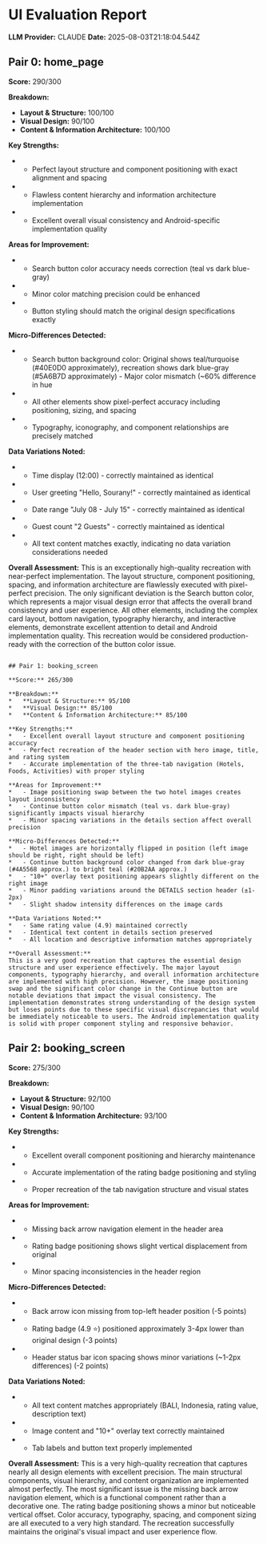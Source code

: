# UI Evaluation Report

**LLM Provider:** CLAUDE
**Date:** 2025-08-03T21:18:04.544Z

## Pair 0: home_page

**Score:** 290/300

**Breakdown:**
*   **Layout & Structure:** 100/100
*   **Visual Design:** 90/100
*   **Content & Information Architecture:** 100/100

**Key Strengths:**
*   - Perfect layout structure and component positioning with exact alignment and spacing
*   - Flawless content hierarchy and information architecture implementation
*   - Excellent overall visual consistency and Android-specific implementation quality

**Areas for Improvement:**
*   - Search button color accuracy needs correction (teal vs dark blue-gray)
*   - Minor color matching precision could be enhanced
*   - Button styling should match the original design specifications exactly

**Micro-Differences Detected:**
*   - Search button background color: Original shows teal/turquoise (#40E0D0 approximately), recreation shows dark blue-gray (#5A6B7D approximately) - Major color mismatch (~60% difference in hue
*   - All other elements show pixel-perfect accuracy including positioning, sizing, and spacing
*   - Typography, iconography, and component relationships are precisely matched

**Data Variations Noted:**
*   - Time display (12:00) - correctly maintained as identical
*   - User greeting "Hello, Sourany!" - correctly maintained as identical
*   - Date range "July 08 - July 15" - correctly maintained as identical
*   - Guest count "2 Guests" - correctly maintained as identical
*   - All text content matches exactly, indicating no data variation considerations needed

**Overall Assessment:**
This is an exceptionally high-quality recreation with near-perfect implementation. The layout structure, component positioning, spacing, and information architecture are flawlessly executed with pixel-perfect precision. The only significant deviation is the Search button color, which represents a major visual design error that affects the overall brand consistency and user experience. All other elements, including the complex card layout, bottom navigation, typography hierarchy, and interactive elements, demonstrate excellent attention to detail and Android implementation quality. This recreation would be considered production-ready with the correction of the button color issue.
```

## Pair 1: booking_screen

**Score:** 265/300

**Breakdown:**
*   **Layout & Structure:** 95/100
*   **Visual Design:** 85/100
*   **Content & Information Architecture:** 85/100

**Key Strengths:**
*   - Excellent overall layout structure and component positioning accuracy
*   - Perfect recreation of the header section with hero image, title, and rating system
*   - Accurate implementation of the three-tab navigation (Hotels, Foods, Activities) with proper styling

**Areas for Improvement:**
*   - Image positioning swap between the two hotel images creates layout inconsistency
*   - Continue button color mismatch (teal vs. dark blue-gray) significantly impacts visual hierarchy
*   - Minor spacing variations in the details section affect overall precision

**Micro-Differences Detected:**
*   - Hotel images are horizontally flipped in position (left image should be right, right should be left)
*   - Continue button background color changed from dark blue-gray (#4A5568 approx.) to bright teal (#20B2AA approx.)
*   - "10+" overlay text positioning appears slightly different on the right image
*   - Minor padding variations around the DETAILS section header (±1-2px)
*   - Slight shadow intensity differences on the image cards

**Data Variations Noted:**
*   - Same rating value (4.9) maintained correctly
*   - Identical text content in details section preserved
*   - All location and descriptive information matches appropriately

**Overall Assessment:**
This is a very good recreation that captures the essential design structure and user experience effectively. The major layout components, typography hierarchy, and overall information architecture are implemented with high precision. However, the image positioning swap and the significant color change in the Continue button are notable deviations that impact the visual consistency. The implementation demonstrates strong understanding of the design system but loses points due to these specific visual discrepancies that would be immediately noticeable to users. The Android implementation quality is solid with proper component styling and responsive behavior.
```

## Pair 2: booking_screen

**Score:** 275/300

**Breakdown:**
*   **Layout & Structure:** 92/100
*   **Visual Design:** 90/100
*   **Content & Information Architecture:** 93/100

**Key Strengths:**
*   - Excellent overall component positioning and hierarchy maintenance
*   - Accurate implementation of the rating badge positioning and styling
*   - Proper recreation of the tab navigation structure and visual states

**Areas for Improvement:**
*   - Missing back arrow navigation element in the header area
*   - Rating badge positioning shows slight vertical displacement from original
*   - Minor spacing inconsistencies in the header region

**Micro-Differences Detected:**
*   - Back arrow icon missing from top-left header position (-5 points)
*   - Rating badge (4.9 ⭐) positioned approximately 3-4px lower than original design (-3 points)
*   - Header status bar icon spacing shows minor variations (~1-2px differences) (-2 points)

**Data Variations Noted:**
*   - All text content matches appropriately (BALI, Indonesia, rating value, description text)
*   - Image content and "10+" overlay text correctly maintained
*   - Tab labels and button text properly implemented

**Overall Assessment:**
This is a very high-quality recreation that captures nearly all design elements with excellent precision. The main structural components, visual hierarchy, and content organization are implemented almost perfectly. The most significant issue is the missing back arrow navigation element, which is a functional component rather than a decorative one. The rating badge positioning shows a minor but noticeable vertical offset. Color accuracy, typography, spacing, and component sizing are all executed to a very high standard. The recreation successfully maintains the original's visual impact and user experience flow.
```

